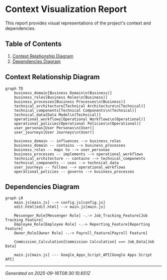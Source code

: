 # Context Visualization Report

This report provides visual representations of the project's context and dependencies.

## Table of Contents
1. [Context Relationship Diagram](#context-relationship-diagram)
2. [Dependencies Diagram](#dependencies-diagram)

## Context Relationship Diagram

```mermaid
graph TD
    business_domain[Business Domain\n(Business)]
    business_roles[Business Roles\n(Business)]
    business_processes[Business Processes\n(Business)]
    technical_architecture[Technical Architecture\n(Technical)]
    technical_components[Technical Components\n(Technical)]
    technical_data[Data Model\n(Technical)]
    operational_workflows[Operational Workflows\n(Operational)]
    operational_policies[Operational Policies\n(Operational)]
    user_personas[User Personas\n(User)]
    user_journeys[User Journeys\n(User)]

    business_domain -- influences --> business_roles
    business_domain -- contains --> business_processes
    business_roles -- maps to --> user_personas
    business_processes -- implements --> operational_workflows
    technical_architecture -- contains --> technical_components
    technical_components -- uses --> technical_data
    user_journeys -- follows --> operational_workflows
    operational_policies -- governs --> business_processes

```

## Dependencies Diagram

```mermaid
graph LR
    main.js[main.js] --> config.js[config.js]
    edit.html[edit.html] --> main.js[main.js]

    Messenger_Role[Messenger Role] -.-> Job_Tracking_Feature[Job Tracking Feature]
    Employee_Role[Employee Role] -.-> Reporting_Feature[Reporting Feature]
    Owner_Role[Owner Role] -.-> Payroll_Feature[Payroll Feature]

    Commission_Calculation[Commission Calculation] ==> Job_Data[Job Data]

    main.js[main.js] --- Google_Apps_Script_API[Google Apps Script API]

```

---
*Generated on 2025-09-16T08:30:10.651Z*
